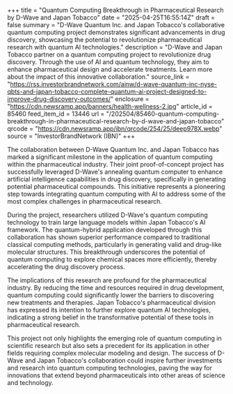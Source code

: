 +++
title = "Quantum Computing Breakthrough in Pharmaceutical Research by D-Wave and Japan Tobacco"
date = "2025-04-25T16:55:14Z"
draft = false
summary = "D-Wave Quantum Inc. and Japan Tobacco's collaborative quantum computing project demonstrates significant advancements in drug discovery, showcasing the potential to revolutionize pharmaceutical research with quantum AI technologies."
description = "D-Wave and Japan Tobacco partner on a quantum computing project to revolutionize drug discovery. Through the use of AI and quantum technology, they aim to enhance pharmaceutical design and accelerate treatments. Learn more about the impact of this innovative collaboration."
source_link = "https://rss.investorbrandnetwork.com/ainw/d-wave-quantum-inc-nyse-qbts-and-japan-tobacco-complete-quantum-ai-project-designed-to-improve-drug-discovery-outcomes/"
enclosure = "https://cdn.newsramp.app/banners/health-wellness-2.jpg"
article_id = 85460
feed_item_id = 13446
url = "/202504/85460-quantum-computing-breakthrough-in-pharmaceutical-research-by-d-wave-and-japan-tobacco"
qrcode = "https://cdn.newsramp.app/ibn/qrcode/254/25/deep978X.webp"
source = "InvestorBrandNetwork (IBN)"
+++

<p>The collaboration between D-Wave Quantum Inc. and Japan Tobacco has marked a significant milestone in the application of quantum computing within the pharmaceutical industry. Their joint proof-of-concept project has successfully leveraged D-Wave's annealing quantum computer to enhance artificial intelligence capabilities in drug discovery, specifically in generating potential pharmaceutical compounds. This initiative represents a pioneering step towards integrating quantum computing with AI to address some of the most complex challenges in pharmaceutical research.</p><p>During the project, researchers utilized D-Wave's quantum computing technology to train large language models within Japan Tobacco's AI framework. The quantum-hybrid application developed through this collaboration has shown superior performance compared to traditional classical computing methods, particularly in generating valid and drug-like molecular structures. This breakthrough underscores the potential of quantum computing to explore chemical spaces more efficiently, thereby accelerating the drug discovery process.</p><p>The implications of this research are profound for the pharmaceutical industry. By reducing the time and resources required in drug development, quantum computing could significantly lower the barriers to discovering new treatments and therapies. Japan Tobacco's pharmaceutical division has expressed its intention to further explore quantum AI technologies, indicating a strong belief in the transformative potential of these tools in pharmaceutical research.</p><p>This project not only highlights the emerging role of quantum computing in scientific research but also sets a precedent for its application in other fields requiring complex molecular modeling and design. The success of D-Wave and Japan Tobacco's collaboration could inspire further investments and research into quantum computing technologies, paving the way for innovations that extend beyond pharmaceuticals into other areas of science and technology.</p>
